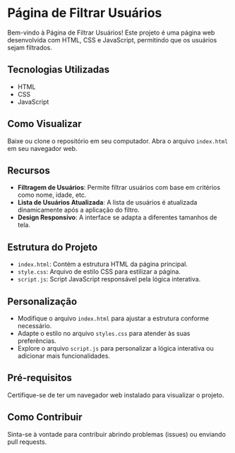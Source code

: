 # Página de Filtrar Usuários

Bem-vindo à Página de Filtrar Usuários! Este projeto é uma página web desenvolvida com HTML, CSS e JavaScript, permitindo que os usuários sejam filtrados.

## Tecnologias Utilizadas

- HTML
- CSS
- JavaScript

## Como Visualizar

Baixe ou clone o repositório em seu computador.
Abra o arquivo `index.html` em seu navegador web.

## Recursos

- **Filtragem de Usuários**: Permite filtrar usuários com base em critérios como nome, idade, etc.
- **Lista de Usuários Atualizada**: A lista de usuários é atualizada dinamicamente após a aplicação do filtro.
- **Design Responsivo**: A interface se adapta a diferentes tamanhos de tela.

## Estrutura do Projeto

- `index.html`: Contém a estrutura HTML da página principal.
- `style.css`: Arquivo de estilo CSS para estilizar a página.
- `script.js`: Script JavaScript responsável pela lógica interativa.

## Personalização

- Modifique o arquivo `index.html` para ajustar a estrutura conforme necessário.
- Adapte o estilo no arquivo `styles.css` para atender às suas preferências.
- Explore o arquivo `script.js` para personalizar a lógica interativa ou adicionar mais funcionalidades.

## Pré-requisitos

Certifique-se de ter um navegador web instalado para visualizar o projeto.

## Como Contribuir

Sinta-se à vontade para contribuir abrindo problemas (issues) ou enviando pull requests.